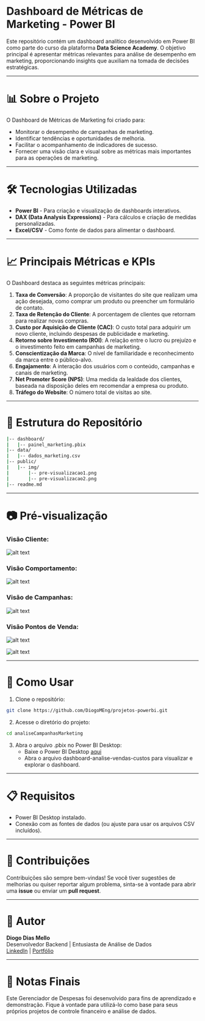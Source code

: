# Dashboard de Métricas de Marketing - Power BI

Este repositório contém um dashboard analítico desenvolvido em Power BI como parte do curso da plataforma **Data Science Academy**. O objetivo principal é apresentar métricas relevantes para análise de desempenho em marketing, proporcionando insights que auxiliam na tomada de decisões estratégicas.

---

# 📊 Sobre o Projeto

O Dashboard de Métricas de Marketing foi criado para:

- Monitorar o desempenho de campanhas de marketing.
- Identificar tendências e oportunidades de melhoria.
- Facilitar o acompanhamento de indicadores de sucesso.
- Fornecer uma visão clara e visual sobre as métricas mais importantes para as operações de marketing.

---

# 🛠️ Tecnologias Utilizadas

- **Power BI** - Para criação e visualização de dashboards interativos.
- **DAX (Data Analysis Expressions)** - Para cálculos e criação de medidas personalizadas.
- **Excel/CSV** - Como fonte de dados para alimentar o dashboard.

---

# 📈 Principais Métricas e KPIs

O Dashboard destaca as seguintes métricas principais:

1. **Taxa de Conversão**: A proporção de visitantes do site que realizam uma ação desejada, como comprar um produto ou preencher um formulário de contato.
2. **Taxa de Retenção do Cliente**: A porcentagem de clientes que retornam para realizar novas compras.
3. **Custo por Aquisição de Cliente (CAC)**: O custo total para adquirir um novo cliente, incluindo despesas de publicidade e marketing.
4. **Retorno sobre Investimento (ROI)**: A relação entre o lucro ou prejuízo e o investimento feito em campanhas de marketing.
5. **Conscientização da Marca**: O nível de familiaridade e reconhecimento da marca entre o público-alvo.
6. **Engajamento**: A interação dos usuários com o conteúdo, campanhas e canais de marketing.
7. **Net Promoter Score (NPS)**: Uma medida da lealdade dos clientes, baseada na disposição deles em recomendar a empresa ou produto.
8. **Tráfego do Website**: O número total de visitas ao site.

---

# 📂 Estrutura do Repositório

```bash
|-- dashboard/
|   |-- painel_marketing.pbix
|-- data/
|   |-- dados_marketing.csv
|-- public/
|   |-- img/
|       |-- pre-visualizacao1.png
|       |-- pre-visualizacao2.png
|-- readme.md
```

---

# 📷 Pré-visualização

### Visão Cliente:

![alt text](public/img/image1.png)

### Visão Comportamento:

![alt text](public/img/image2.png)

### Visão de Campanhas:

![alt text](public/img/image3.png)

### Visão Pontos de Venda:

![alt text](public/img/image4.png)

![alt text](public/img/image5.png)

---

# 🚀 Como Usar

1. Clone o repositório:

```bash
git clone https://github.com/DiogoMEng/projetos-powerbi.git
```

2. Acesse o diretório do projeto:

```bash
cd analiseCampanhasMarketing
```

3. Abra o arquivo .pbix no Power BI Desktop:
   - Baixe o Power BI Desktop <a href="https://www.microsoft.com/pt-br/download/details.aspx?id=58494">aqui</a>
   - Abra o arquivo dashboard-analise-vendas-custos para visualizar e explorar o dashboard.

---

# 📋 Requisitos

- Power BI Desktop instalado.
- Conexão com as fontes de dados (ou ajuste para usar os arquivos CSV incluídos).

---

# 🤝 Contribuições

Contribuições são sempre bem-vindas! Se você tiver sugestões de melhorias ou quiser reportar algum problema, sinta-se à vontade para abrir uma **issue** ou enviar um **pull request**.

---

# 👤 Autor

**Diogo Dias Mello**  
Desenvolvedor Backend | Entusiasta de Análise de Dados  
[LinkedIn](www.linkedin.com/in/diogo-meng) | [Portfólio](https://diogomello-dev.netlify.app)

---

# 📝 Notas Finais

Este Gerenciador de Despesas foi desenvolvido para fins de aprendizado e demonstração. Fique à vontade para utilizá-lo como base para seus próprios projetos de controle financeiro e análise de dados.
